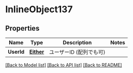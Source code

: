 # InlineObject137

## Properties

Name | Type | Description | Notes
------------ | ------------- | ------------- | -------------
**UserId** | [**Either**](either.md) | ユーザーID (配列でも可) | 

[[Back to Model list]](../README.md#documentation-for-models) [[Back to API list]](../README.md#documentation-for-api-endpoints) [[Back to README]](../README.md)


